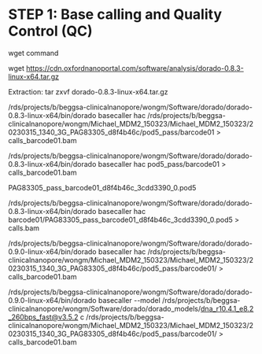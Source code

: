 # STEP 1: Base calling and Quality Control (QC)

wget command

wget https://cdn.oxfordnanoportal.com/software/analysis/dorado-0.8.3-linux-x64.tar.gz

Extraction: tar zxvf dorado-0.8.3-linux-x64.tar.gz


/rds/projects/b/beggsa-clinicalnanopore/wongm/Software/dorado/dorado-0.8.3-linux-x64/bin/dorado basecaller hac /rds/projects/b/beggsa-clinicalnanopore/wongm/Michael_MDM2_150323/Michael_MDM2_150323/20230315_1340_3G_PAG83305_d8f4b46c/pod5_pass/barcode01 > calls_barcode01.bam


/rds/projects/b/beggsa-clinicalnanopore/wongm/Software/dorado/dorado-0.8.3-linux-x64/bin/dorado basecaller hac pod5_pass/barcode01 > calls_barcode01.bam


PAG83305_pass_barcode01_d8f4b46c_3cdd3390_0.pod5

/rds/projects/b/beggsa-clinicalnanopore/wongm/Software/dorado/dorado-0.8.3-linux-x64/bin/dorado basecaller hac barcode01/PAG83305_pass_barcode01_d8f4b46c_3cdd3390_0.pod5 > calls.bam


/rds/projects/b/beggsa-clinicalnanopore/wongm/Software/dorado/dorado-0.9.0-linux-x64/bin/dorado basecaller hac /rds/projects/b/beggsa-clinicalnanopore/wongm/Michael_MDM2_150323/Michael_MDM2_150323/20230315_1340_3G_PAG83305_d8f4b46c/pod5_pass/barcode01/ > calls_barcode01.bam


/rds/projects/b/beggsa-clinicalnanopore/wongm/Software/dorado/dorado-0.9.0-linux-x64/bin/dorado basecaller --model /rds/projects/b/beggsa-clinicalnanopore/wongm/Software/dorado/dorado_models/dna_r10.4.1_e8.2_260bps_fast@v3.5.2 c /rds/projects/b/beggsa-clinicalnanopore/wongm/Michael_MDM2_150323/Michael_MDM2_150323/20230315_1340_3G_PAG83305_d8f4b46c/pod5_pass/barcode01/ > calls_barcode01.bam







